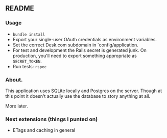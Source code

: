 ## README

### Usage
* `bundle install`
* Export your single-user OAuth credentials as environment variables.
* Set the correct Desk.com subdomain in `config/application.
* For test and development the Rails secret is generated junk. On production, you'll need to export something appropriate as `SECRET_TOKEN`.
* Run tests: `rspec`

### About.
This application uses SQLite locally and Postgres on the server. Though at this point it doesn't actually use the database to story anything at all.

More later.

### Next extensions (things I punted on)
* ETags and caching in general
